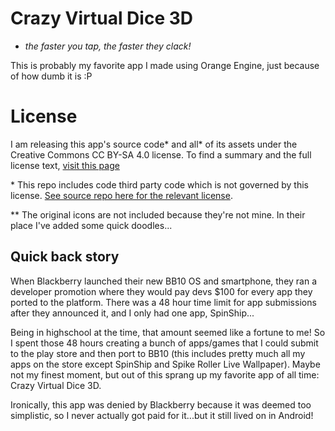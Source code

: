 # Crazy Virtual Dice 3D

* *the faster you tap, the faster they clack!*

This is probably my favorite app I made using Orange Engine, just because of how dumb it is :P

# License

I am releasing this app's source code\* and all\* of its assets under the Creative Commons CC BY-SA 4.0 license. To find a summary and the full license text, [visit this page](https://creativecommons.org/licenses/by-sa/4.0/)

\* This repo includes code third party code which is not governed by this license. [See source repo here for the relevant license](https://github.com/yukuku/ambilwarna).

\*\* The original icons are not included because they're not mine. In their place I've added some quick doodles...

## Quick back story

When Blackberry launched their new BB10 OS and smartphone, they ran a developer promotion where they would pay devs $100 for every app they ported to the platform. There was a 48 hour time limit for app submissions after they announced it, and I only had one app, SpinShip...

Being in highschool at the time, that amount seemed like a fortune to me! So I spent those 48 hours creating a bunch of apps/games that I could submit to the play store and then port to BB10 (this includes pretty much all my apps on the store except SpinShip and Spike Roller Live Wallpaper). Maybe not my finest moment, but out of this sprang up my favorite app of all time: Crazy Virtual Dice 3D.

Ironically, this app was denied by Blackberry because it was deemed too simplistic, so I never actually got paid for it...but it still lived on in Android!
